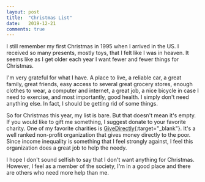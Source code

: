 ```yaml
---
layout: post
title:  "Christmas List"
date:   2019-12-21
comments: true
---
```

I still remember my first Christmas in 1995 when I arrived in the US. I received so many presents, mostly toys, that I felt like I was in heaven. It seems like as I get older each year I want fewer and fewer things for Christmas.

I'm very grateful for what I have. A place to live, a reliable car, a great family, great friends, easy access to several great grocery stores, enough clothes to wear, a computer and internet, a great job, a nice bicycle in case I need to exercise, and most importantly, good health. I simply don't need anything else. In fact, I should be getting rid of some things.

So for Christmas this year, my list is bare. But that doesn't mean it's empty. If you would like to gift me something, I suggest donate to your favorite charity. One of my favorite charities is [GiveDirectly][GiveDirectly]{:target="_blank"}. It's a well ranked non-profit organization that gives money directly to the poor. Since income inequality is something that I feel strongly against, I feel this organization does a great job to help the needy.

I hope I don't sound selfish to say that I don't want anything for Christmas. However, I feel as a member of the society, I'm in a good place and there are others who need more help than me.


[GiveDirectly]: https://www.givedirectly.org

